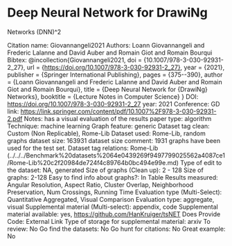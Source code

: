 # Deep Neural Network for DrawiNg
Networks (DNN)^2

Citation name: Giovannangeli2021
Authors: Loann Giovannangeli and Frederic Lalanne and David Auber and Romain Giot and Romain Bourqui
Bibtex: @incollection{Giovannangeli2021,
doi = {10.1007/978-3-030-92931-2_27},
url = {https://doi.org/10.1007/978-3-030-92931-2_27},
year = {2021},
publisher = {Springer International Publishing},
pages = {375--390},
author = {Loann Giovannangeli and Frederic Lalanne and David Auber and Romain Giot and Romain Bourqui},
title = {Deep Neural Network for {DrawiNg} Networks},
booktitle = {Lecture Notes in Computer Science}
}
DOI: https://doi.org/10.1007/978-3-030-92931-2_27
year: 2021
Conference: GD
link: https://link.springer.com/content/pdf/10.1007%2F978-3-030-92931-2.pdf
Notes: has a visual evaluation of the results
paper type: algorithm
Technique: machine learning
Graph feature: generic
Dataset tag clean: Custom (Non Replicable), Rome-Lib
Dataset used: Rome-Lib, random graphs
dataset size: 163931
dataset size comment: 1931 graphs have been used for the test set.
Dataset tag relations: Rome-Lib (../../../Benchmark%20datasets%2064e0439269f9497799025562a4087ce1/Rome-Lib%20c2f20984de724f4c89764b0bc494e99e.md)
Type of edit to the dataset: NA, generated
Size of graphs (Clean up): 2 - 128
Size of graphs: 2-128
Easy to find info about graphs?: In Table
Results measured: Angular Resolution, Aspect Ratio, Cluster Overlap, Neighborhood Preservation, Num Crossings, Running Time
Evaluation type (Multi-Select): Quantitative Aggregated, Visual Comparison
Evaluation type: aggregate, visual
Supplemental material (Multi-select): appendix, code
Supplemental material available: yes, https://github.com/HanKruiger/tsNET
Does Provide Code: External Link
Type of storage for supplemental material: arxiv
To review: No
Go find the datasets: No
Go hunt for citations: No
Great example: No